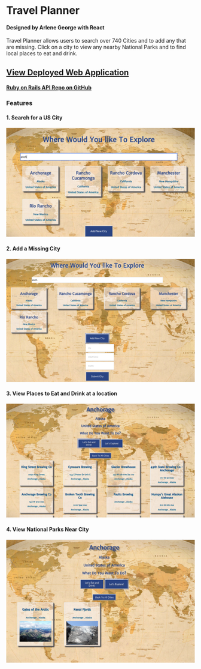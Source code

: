 # Travel Planner
#### Designed by Arlene George with React

Travel Planner allows users to search over 740 Cities and to add any that are missing. Click on a city to view any nearby National Parks and to find local places to eat and drink. 

## [View Deployed Web Application](https://travel-planning-app-112019.web.app/)

#### [Ruby on Rails API Repo on GitHub](https://github.com/ArleneGeorge/TravelApp)

### Features 

#### 1. Search for a US City 
![Search for Anchorage](ReadMeImages/Travel-search-for-city.png)

#### 2. Add a Missing City
![Add Missing City](ReadMeImages/Travel-add-new-city.png)

#### 3. View Places to Eat and Drink at a location
![View Places to Eat and Drink in a Selected City](ReadMeImages/Travel-eat-and-drink-city.png)

#### 4. View National Parks Near City
![National Parks Near City](ReadMeImages/Travel-view-national-parks.png)
